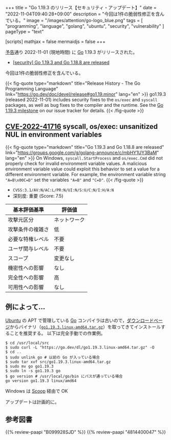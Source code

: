 +++
title = "Go 1.19.3 のリリース【セキュリティ・アップデート】"
date =  "2022-11-04T09:40:28+09:00"
description = "今回は1件の脆弱性修正を含んでいる。"
image = "/images/attention/go-logo_blue.png"
tags  = [ "programming", "language", "golang", "ubuntu", "security", "vulnerability" ]
pageType = "text"

[scripts]
  mathjax = false
  mermaidjs = false
+++

[予告](https://groups.google.com/g/golang-announce/c/dRtDK7WS78g "[security] Go 1.19.3 and Go 1.18.8 pre-announcement")通り 2022-11-01 (現地時間) に [Go] 1.19.3 がリリースされた。

- [[security] Go 1.19.3 and Go 1.18.8 are released](https://groups.google.com/g/golang-announce/c/mbHY1UY3BaM)

今回は1件の脆弱性修正を含んでいる。

{{< fig-quote type="markdown" title="Release History - The Go Programming Language" link="https://go.dev/doc/devel/release#go1.19.minor" lang="en" >}}
go1.19.3 (released 2022-11-01) includes security fixes to the `os/exec` and `syscall` packages, as well as bug fixes to the compiler and the runtime. See the [Go 1.19.3 milestone](https://github.com/golang/go/issues?q=milestone%3AGo1.19.3+label%3ACherryPickApproved) on our issue tracker for details.
{{< /fig-quote >}}

## [CVE-2022-41716] syscall, os/exec: unsanitized NUL in environment variables

{{< fig-quote type="markdown" title="Go 1.19.3 and Go 1.18.8 are released" link="https://groups.google.com/g/golang-announce/c/mbHY1UY3BaM" lang="en" >}}
On Windows, `syscall.StartProcess` and `os/exec.Cmd` did not properly check for invalid environment variable values. A malicious environment variable value could exploit this behavior to set a value for a different environment variable. For example, the environment variable string `"A=B\x00C=D"` set the variables `"A=B"` and `"C=D"`.
{{< /fig-quote >}}

- `CVSS:3.1/AV:N/AC:L/PR:N/UI:N/S:U/C:N/I:H/A:N`
- 深刻度: 重要 (Score: 7.5)

| 基本評価基準 | 評価値 |
|--------|-------|
| 攻撃元区分 | ネットワーク |
| 攻撃条件の複雑さ | 低 |
| 必要な特権レベル | 不要 |
| ユーザ関与レベル | 不要 |
| スコープ | 変更なし |
| 機密性への影響 | なし |
| 完全性への影響 | 高 |
| 可用性への影響 | なし |

## 例によって...

[Ubuntu] の APT で管理している [Go] コンパイラは古いので，[ダウンロードページ](https://go.dev/dl/ "Downloads - go.dev")からバイナリ（[`go1.19.3.linux-amd64.tar.gz`](https://go.dev/dl/go1.19.3.linux-amd64.tar.gz)）を取ってきてインストールすることを推奨する。
以下は完全手動での作業例。

```text
$ cd /usr/local/src
$ sudo curl -L "https://go.dev/dl/go1.19.3.linux-amd64.tar.gz" -O
$ cd ..
$ sudo unlink go # 以前の Go が入っている場合
$ sudo tar xvf src/go1.19.3.linux-amd64.tar.gz
$ sudo mv go go1.19.3
$ sudo ln -s go1.19.3 go
$ go version # /usr/local/go/bin にパスが通っている場合
go version go1.19.3 linux/amd64
```

Windows は [Scoop] 経由で OK

アップデートは計画的に。

[Go]: https://go.dev/
[Ubuntu]: https://www.ubuntu.com/ "The leading operating system for PCs, IoT devices, servers and the cloud | Ubuntu"
[Scoop]: https://scoop.sh/
[CVE-2022-41716]: https://nvd.nist.gov/vuln/detail/CVE-2022-41716

## 参考図書

{{% review-paapi "B099928SJD" %}} <!-- プログラミング言語Go -->
{{% review-paapi "4814400047" %}} <!-- 初めてのGo言語 -->
